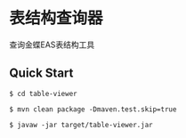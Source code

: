 # 表结构查询器
查询金蝶EAS表结构工具

## Quick Start

```
$ cd table-viewer
```

```
$ mvn clean package -Dmaven.test.skip=true
```
```
$ javaw -jar target/table-viewer.jar
```

